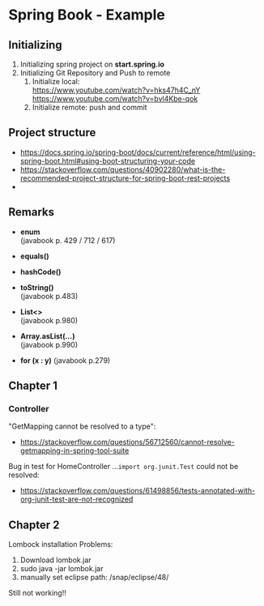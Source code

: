 # Spring Book - Example 

## Initializing

1. Initializing spring project on **start.spring.io**  
1. Initializing Git Repository and Push to remote  
    1. Initialize local:    
  		https://www.youtube.com/watch?v=hks47h4C_nY    
  		https://www.youtube.com/watch?v=bvl4Kbe-qok
     2. Initialize remote: push and commit

  	
## Project structure
- https://docs.spring.io/spring-boot/docs/current/reference/html/using-spring-boot.html#using-boot-structuring-your-code
- https://stackoverflow.com/questions/40902280/what-is-the-recommended-project-structure-for-spring-boot-rest-projects
- 	

## Remarks

- **enum**    
   (javabook p. 429 / 712 / 617)
    
- **equals()**  

- **hashCode()**

- **toString()**    
    (javabook p.483)

- **List<>**    
     (javabook p.980)
- **Array.asList(...)**       
    (javabook p.990)

- **for (x : y)** 
    (javabook p.279)

## Chapter 1
### Controller

"GetMapping cannot be resolved to a type":		

- https://stackoverflow.com/questions/56712560/cannot-resolve-getmapping-in-spring-tool-suite

Bug in test for HomeController ...`import org.junit.Test` could not be resolved:    

- https://stackoverflow.com/questions/61498856/tests-annotated-with-org-junit-test-are-not-recognized

## Chapter 2
Lombock installation Problems:
1. Download lombok.jar
1. sudo java -jar lombok.jar
1. manually set eclipse path: /snap/eclipse/48/

Still not working!!